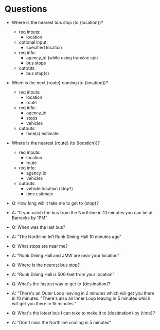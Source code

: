 # Questions

- Where is the nearest bus stop (to {location})?
    - req inputs:
        - location
    - optional input:
        - specified location
    - req info:
        - agency_id (while using transloc api)
        - bus stops
    - outputs:
        - bus stop(s)

- When is the next {route} coming (to {location})?
    - req inputs:
        - location
        - route
    - req info:
        - agency_id
        - stops
        - vehicles
    - outputs:
        - time(s) estimate

- Where is the nearest {route} (to {location})?
    - req inputs:
        - location
        - route
    - req info:
        - agency_id
        - vehicles
    - outputs:
        - vehicle location (stop?)
        - time estimate





- Q: How long will it take me to get to {stop}?
- A: "If you catch the bus from the Northline in 10 minutes you can be at Barracks by 1PM"
- Q: When was the last bus?
- A: "The Northline left Runk Dining Hall 10 minutes ago"
- Q: What stops are near me?
- A: "Runk Dining Hall and JMW are near your location"
- Q: Where is the nearest bus stop?
- A: "Runk Dining Hall is 500 feet from your location"
- Q: What's the fastest way to get to {destination}?
- A: "There's an Outer Loop leaving in 2 minutes which will get you there in 10 minutes.
     "There's also an Inner Loop leaving in 5 minutes which will get you there in 15 minutes."
- Q: What's the latest bus I can take to make it to {destination} by {time}?
- A: "Don't miss the Northline coming in 5 minutes"
